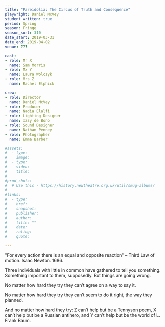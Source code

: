 ```yaml
---
title: "Pareidolia: The Circus of Truth and Consequence"
playwright: Daniel McVey
student_written: true
period: Spring
season: Fringe
season_sort: 310
date_start: 2019-03-31
date_end: 2019-04-02
venue: ???

cast:
- role: Mr X
  name: Sam Morris
- role: Mx Y
  name: Laura Wolczyk
- role: Mrs Z
  name: Rachel Elphick

crew:
- role: Director
  name: Daniel McVey
- role: Producer
  name: Nadia Elalfi
- role: Lighting Designer
  name: Izzy de Bono
- role: Sound Designer
  name: Nathan Penney
- role: Photographer
  name: Emma Barber

#assets:
#  - type:
#    image:
#  - type:
#    video:
#    title:
#
#prod_shots:
#  # Use this - https://history.newtheatre.org.uk/util/smug-albums/
#
#links:
#  - type:
#    href:
#    snapshot:
#    publisher:
#    author:
#    title: ""
#    date:
#    rating:
#    quote:

---
```


"For every action there is an equal and opposite reaction"
– Third Law of motion. Isaac Newton. 1686.

Three individuals with little in common have gathered to tell you something. Something important to them, supposedly. But things are going wrong.

No matter how hard they try they can’t agree on a way to say it.

No matter how hard they try they can’t seem to do it right, the way they planned.

And no matter how hard they try:
Z can’t help but be a Tennyson poem,
X can’t help but be a Russian antihero,
and Y can’t help but be the world of L. Frank Baum.


